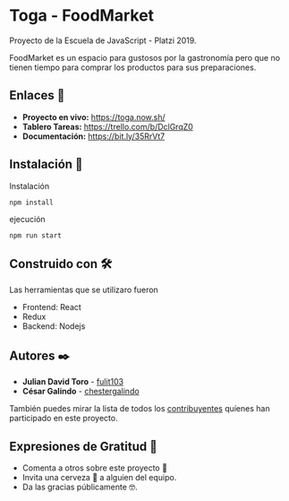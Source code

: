 # Toga - FoodMarket

Proyecto de la Escuela de JavaScript - Platzi 2019.

FoodMarket es un espacio para gustosos por la gastronomía pero que no tienen tiempo para comprar los productos para sus preparaciones. 

## Enlaces 🚀

 * **Proyecto en vivo:** https://toga.now.sh/
 * **Tablero Tareas:** https://trello.com/b/DclGrqZ0
 * **Documentación:** https://bit.ly/35RrVt7

## Instalación 🔧

Instalación

```
npm install
```

ejecución

```
npm run start
```

## Construido con 🛠️

Las herramientas que se utilizaro fueron

  * Frontend: React
  * Redux
  * Backend: Nodejs

## Autores ✒️

* **Julian David Toro** - [fulit103](https://github.com/fulit103)
* **César Galindo** - [chestergalindo](https://github.com/chestergalindo)

También puedes mirar la lista de todos los [contribuyentes](https://github.com/fulit103/toga/graphs/contributors) quíenes han participado en este proyecto. 

## Expresiones de Gratitud 🎁

* Comenta a otros sobre este proyecto 📢
* Invita una cerveza 🍺 a alguien del equipo. 
* Da las gracias públicamente 🤓.

